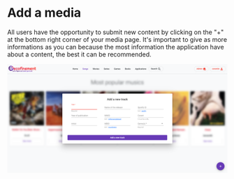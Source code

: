 # Add a media

All users have the opportunity to submit new content by clicking on the "+" at the bottom right corner of your media page. It's important to give as more informations as you can because the most information the application have about a content, the best it can be recommended. 

![Add a new track](../../assets/images/users_add_media_popup.PNG)